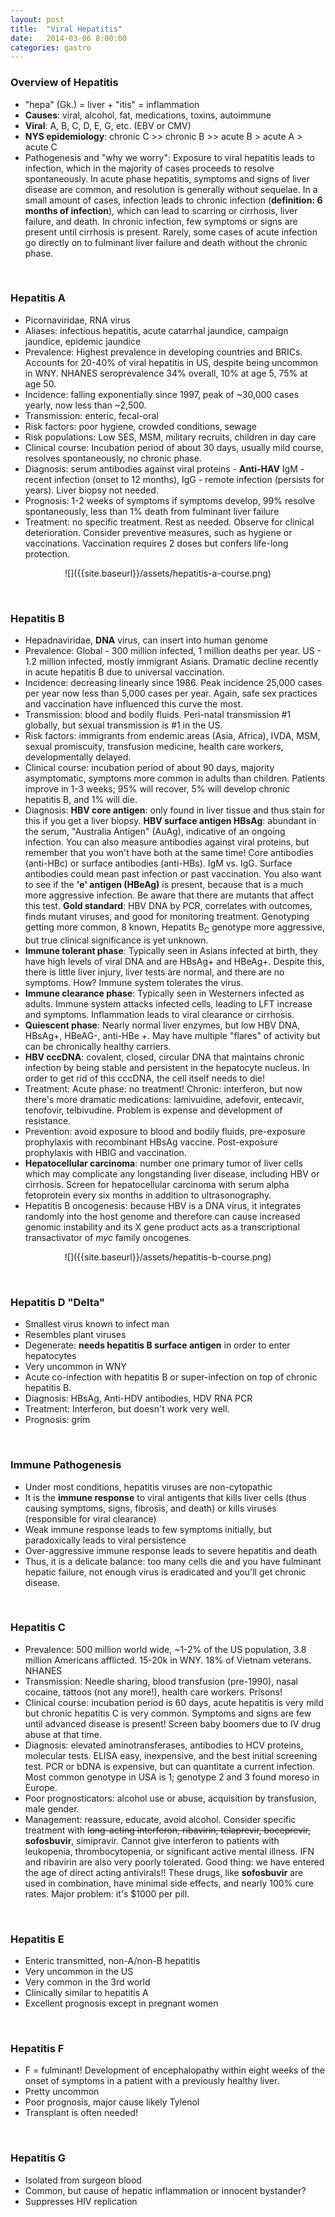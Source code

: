 ```yaml
---
layout: post
title:  "Viral Hepatitis"
date:   2014-03-06 8:00:00
categories: gastro
---
```


### Overview of Hepatitis
- "hepa" (Gk.) = liver + "itis" = inflammation
- **Causes**: viral, alcohol, fat, medications, toxins, autoimmune
- **Viral**: A, B, C, D, E, G, etc. (EBV or CMV)
- **NYS epidemiology**: chronic C >> chronic B >> acute B > acute A > acute C
- Pathogenesis and "why we worry": Exposure to viral hepatitis leads to infection, which in the majority of cases proceeds to resolve spontaneously. In acute phase hepatitis, symptoms and signs of liver disease are common, and resolution is generally without sequelae. In a small amount of cases, infection leads to chronic infection (**definition: 6 months of infection**), which can lead to scarring or cirrhosis, liver failure, and death. In chronic infection, few symptoms or signs are present until cirrhosis is present. Rarely, some cases of acute infection go directly on to fulminant liver failure and death without the chronic phase.

<span><br></span>

### Hepatitis A
- Picornaviridae, RNA virus
- Aliases: infectious hepatitis, acute catarrhal jaundice, campaign jaundice, epidemic jaundice
- Prevalence: Highest prevalence in developing countries and BRICs. Accounts for 20-40% of viral hepatitis in US, despite being uncommon in WNY. NHANES seroprevalence 34% overall, 10% at age 5, 75% at age 50.
- Incidence: falling exponentially since 1997, peak of ~30,000 cases yearly, now less than ~2,500.
- Transmission: enteric, fecal-oral
- Risk factors: poor hygiene, crowded conditions, sewage
- Risk populations: Low SES, MSM, military recruits, children in day care
- Clinical course: Incubation period of about 30 days, usually mild course, resolves spontaneously, no chronic phase.
- Diagnosis: serum antibodies against viral proteins - **Anti-HAV** IgM - recent infection (onset to 12 months), IgG - remote infection (persists for years). Liver biopsy not needed.
- Prognosis: 1-2 weeks of symptoms if symptoms develop, 99% resolve spontaneously, less than 1% death from fulminant liver failure
- Treatment: no specific treatment. Rest as needed. Observe for clinical deterioration. Consider preventive measures, such as hygiene or vaccinations. Vaccination requires 2 doses but confers life-long protection. 

<div style="text-align:center;" markdown="1">
![]({{site.baseurl}}/assets/hepatitis-a-course.png)
</div>

<span><br></span>

### Hepatitis B
- Hepadnaviridae, **DNA** virus, can insert into human genome
- Prevalence: Global - 300 million infected, 1 million deaths per year. US - 1.2 million infected, mostly immigrant Asians. Dramatic decline recently in acute hepatitis B due to universal vaccination.
- Incidence: decreasing linearly since 1986. Peak incidence 25,000 cases per year now less than 5,000 cases per year. Again, safe sex practices and vaccination have influenced this curve the most.
- Transmission: blood and bodily fluids. Peri-natal transmission #1 globally, but sexual transmission is #1 in the US.
- Risk factors: immigrants from endemic areas (Asia, Africa), IVDA, MSM, sexual promiscuity, transfusion medicine, health care workers, developmentally delayed.
- Clinical course: incubation period of about 90 days, majority asymptomatic, symptoms more common in adults than children. Patients improve in 1-3 weeks; 95% will recover, 5% will develop chronic hepatitis B, and 1% will die.
- Diagnosis: **HBV core antigen**: only found in liver tissue and thus stain for this if you get a liver biopsy. **HBV surface antigen HBsAg**: abundant in the serum, "Australia Antigen" (AuAg), indicative of an ongoing infection. You can also measure antibodies against viral proteins, but remember that you won't have both at the same time! Core antibodies (anti-HBc) or surface antibodies (anti-HBs). IgM vs. IgG. Surface antibodies could mean past infection or past vaccination. You also want to see if the **'e' antigen (HBeAg)**  is present, because that is a much more aggressive infection. Be aware that there are mutants that affect this test.  **Gold standard**: HBV DNA by PCR, correlates with outcomes, finds mutant viruses, and good for monitoring treatment. Genotyping getting more common, 8 known, Hepatits B<sub>C</sub> genotype more aggressive, but true clinical significance is yet unknown.
- **Immune tolerant phase**: Typically seen in Asians infected at birth, they have high levels of viral DNA and are HBsAg+ and HBeAg+. Despite this, there is little liver injury, liver tests are normal, and there are no symptoms. How? Immune system tolerates the virus.
- **Immune clearance phase**: Typically seen in Westerners infected as adults. Immune system attacks infected cells, leading to LFT increase and symptoms. Inflammation leads to viral clearance or cirrhosis.
- **Quiescent phase**: Nearly normal liver enzymes, but low HBV DNA, HBsAg+, HBeAG-, anti-HBe +. May have multiple "flares" of activity but can be chronically healthy carriers.
- **HBV cccDNA**: covalent, closed, circular DNA that maintains chronic infection by being stable and persistent in the hepatocyte nucleus. In order to get rid of this cccDNA, the cell itself needs to die!
- Treatment: Acute phase: no treatment! Chronic: interferon, but now there's more dramatic medications: lamivuidine, adefovir, entecavir, tenofovir, telbivudine. Problem is expense and development of resistance.
- Prevention: avoid exposure to blood and bodily fluids, pre-exposure prophylaxis with recombinant HBsAg vaccine. Post-exposure prophylaxis with HBIG and vaccination.
- **Hepatocellular carcinoma**: number one primary tumor of liver cells which may complicate any longstanding liver disease, including HBV or cirrhosis. Screen for hepatocellular carcinoma with serum alpha fetoprotein every six months in addition to ultrasonography.
- Hepatitis B oncogenesis: because HBV is a DNA virus, it integrates randomly into the host genome and therefore can cause increased genomic instability and its X gene product acts as a transcriptional transactivator of *myc* family oncogenes.

<div style="text-align:center;" markdown="1">
![]({{site.baseurl}}/assets/hepatitis-b-course.png)
</div>

<span><br></span>

### Hepatitis D "Delta"
- Smallest virus known to infect man
- Resembles plant viruses
- Degenerate: **needs hepatitis B surface antigen** in order to enter hepatocytes
- Very uncommon in WNY
- Acute co-infection with hepatitis B or super-infection on top of chronic hepatitis B.
- Diagnosis: HBsAg, Anti-HDV antibodies, HDV RNA PCR
- Treatment: Interferon, but doesn't work very well.
- Prognosis: grim

<span><br></span>

### Immune Pathogenesis
- Under most conditions, hepatitis viruses are non-cytopathic
- It is the **immune response** to viral antigents that kills liver cells (thus causing symptoms, signs, fibrosis, and death) or kills viruses (responsible for viral clearance)
- Weak immune response leads to few symptoms initially, but paradoxically leads to viral persistence
- Over-aggressive immune response leads to severe hepatitis and death
- Thus, it is a delicate balance: too many cells die and you have fulminant hepatic failure, not enough virus is eradicated and you'll get chronic disease.

<span><br></span>

### Hepatitis C
- Prevalence: 500 million world wide, ~1-2% of the US population, 3.8 million Americans afflicted. 15-20k in WNY. 18% of Vietnam veterans. NHANES 
- Transmission: Needle sharing, blood transfusion (pre-1990), nasal cocaine, tattoos (not any more!), health care workers. Prisons!
- Clinical course: incubation period is 60 days, acute hepatitis is very mild but chronic hepatitis C is very common. Symptoms and signs are few until advanced disease is present! Screen baby boomers due to IV drug abuse at that time.
- Diagnosis: elevated aminotransferases, antibodies to HCV proteins, molecular tests. ELISA easy, inexpensive, and the best initial screening test. PCR or bDNA is expensive, but can quantitate a current infection. Most common genotype in USA is 1; genotype 2 and 3 found moreso in Europe.
- Poor prognosticators: alcohol use or abuse, acquisition by transfusion, male gender.
- Management: reassure, educate, avoid alcohol. Consider specific treatment with <s>long-acting interferon, ribavirin, telaprevir, boceprevir,</s> **sofosbuvir**, simipravir. Cannot give interferon to patients with leukopenia, thrombocytopenia, or significant active mental illness. IFN and ribavirin are also very poorly tolerated. Good thing: we have entered the age of direct acting antivirals!! These drugs, like **sofosbuvir** are used in combination, have minimal side effects, and nearly 100% cure rates. Major problem: it's $1000 per pill.

<span><br></span>

### Hepatitis E
- Enteric transmitted, non-A/non-B hepatitis
- Very uncommon in the US
- Very common in the 3rd world
- Clinically similar to hepatitis A
- Excellent prognosis except in pregnant women

<span><br></span>

### Hepatitis F
- F = fulminant! Development of encephalopathy within eight weeks of the onset of symptoms in a patient with a previously healthy liver.
- Pretty uncommon
- Poor prognosis, major cause likely Tylenol
- Transplant is often needed!

<span><br></span>

### Hepatitis G
- Isolated from surgeon blood
- Common, but cause of hepatic inflammation or innocent bystander?
- Suppresses HIV replication

